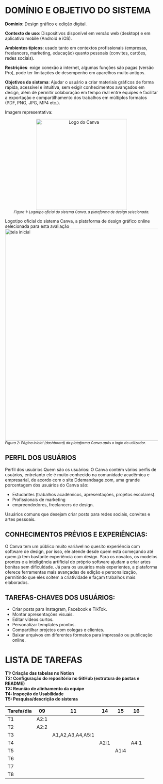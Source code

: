 # DOMÍNIO E OBJETIVO DO SISTEMA
**Domínio**: Design gráfico e edição digital.

**Contexto de uso**: Dispositivos disponível em versão web (desktop) e em aplicativo
mobile (Android e iOS).

**Ambientes típicos**: usado tanto em contextos profissionais (empresas,
freelancers, marketing, educação) quanto pessoais (convites, cartões, redes
sociais).

**Restrições**: exige conexão à internet, algumas funções são pagas (versão Pro),
pode ter limitações de desempenho em aparelhos muito antigos.

**Objetivos do sistema**: Ajudar o usuário a criar materiais gráficos de forma rápida,
acessível e intuitiva, sem exigir conhecimentos avançados em design, além de
permitir colaboração em tempo real entre equipes e facilitar a exportação e
compartilhamento dos trabalhos em múltiplos formatos (PDF, PNG, JPG, MP4
etc.).

Imagem representativa:

<p align="center">
  <img src="https://github.com/user-attachments/assets/61465727-c9b7-4397-b954-9e866a515267" alt="Logo do Canva" width="300" />
  <br>
  <em><small>Figura 1: Logotipo oficial do sistema Canva, a plataforma de design selecionada.</small></em>
</p>
Logotipo oficial do sistema Canva, a plataforma de design gráfico online selecionada para esta avaliação
<img width="1278" height="699" alt="tela inicial" src="https://github.com/user-attachments/assets/0049684e-43ff-4f04-86b0-d172e98ce1a8" />
<br>
<em><small>Figura 2: Página inicial (dashboard) da plataforma Canva após o login do utilizador.</small></em>

## PERFIL DOS USUÁRIOS
Perfil dos usuários
Quem são os usuários:
O Canva contém vários perfis de usuários, entretanto ele é muito conhecido na
comunidade acadêmica e empresarial, de acordo com o site Ddemandsage.com,
uma grande porcentagem dos usuários do Canva são:
* Estudantes (trabalhos acadêmicos, apresentações, projetos escolares).
* Profissionais de marketing
* empreendedores, freelancers de design.

Usuários comuns que desejam criar posts para redes sociais, convites e artes
pessoais.

## CONHECIMENTOS PRÉVIOS E EXPERIÊNCIAS:

O Canva tem um público muito variável no quesito experiência com software de
design, por isso, ele atende desde quem está começando até quem já tem
bastante experiência com design. Para os novatos, os modelos prontos e a
inteligência artificial do próprio software ajudam a criar artes bonitas sem
dificuldade. Já para os usuários mais experientes, a plataforma oferece
ferramentas mais avançadas de edição e personalização, permitindo que eles
soltem a criatividade e façam trabalhos mais elaborados.

## TAREFAS-CHAVES DOS USUÁRIOS:

- Criar posts para Instagram, Facebook e TikTok.
- Montar apresentações visuais.
- Editar vídeos curtos.
- Personalizar templates prontos.
- Compartilhar projetos com colegas e clientes.
- Baixar arquivos em diferentes formatos para impressão ou publicação online.

# LISTA DE TAREFAS
**T1: Criação das tabelas no Notion** <br>
**T2: Configuração do repositório no GitHub (estrutura de pastas e README)** <br>
**T3: Reunião de alinhamento da equipe** <br>
**T4: Inspeção de Usabilidade** <br>
**T5: Pesquisa/descrição do sistema** <br>

|Tarefa/dia|09|11|14|15|16|
|----------|--|--|--|--|--|
|  T1      |A2:1|  |  |  |  |
|  T2      |A2:2|  |  |  |  |
|  T3      |  |A1,A2,A3,A4,A5:1|  |  |  | 
|  T4      |  |  |A2:1|  |A4:1|
|  T5      |  |  |  |A1:4|  |
|  T6      |  |  |  |  |  |
|  T7      |  |  |  |  |  |
|  T8      |  |  |  |  |  |
